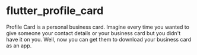 # flutter_profile_card



Profile Card is a personal business card. Imagine every time you wanted to give someone your contact details or your business card but you didn't have it on you. Well, now you can get them to download your business card as an app.

